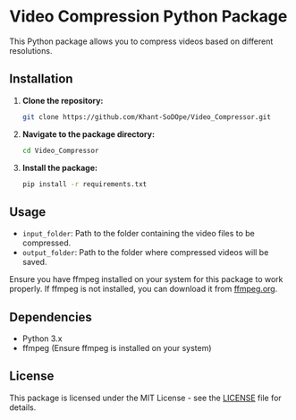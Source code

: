 # Video Compression Python Package

This Python package allows you to compress videos based on different resolutions.

## Installation

1. **Clone the repository:**

    ```bash
    git clone https://github.com/Khant-SoDOpe/Video_Compressor.git
    ```

2. **Navigate to the package directory:**

    ```bash
    cd Video_Compressor
    ```

3. **Install the package:**

    ```bash
    pip install -r requirements.txt
    ```

## Usage

- `input_folder`: Path to the folder containing the video files to be compressed.
- `output_folder`: Path to the folder where compressed videos will be saved.

Ensure you have ffmpeg installed on your system for this package to work properly. If ffmpeg is not installed, you can download it from [ffmpeg.org](https://ffmpeg.org/download.html).

## Dependencies

- Python 3.x
- ffmpeg (Ensure ffmpeg is installed on your system)

## License

This package is licensed under the MIT License - see the [LICENSE](LICENSE) file for details.